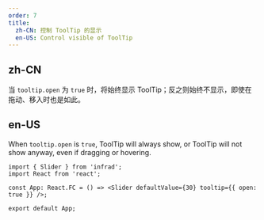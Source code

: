 ```yaml
---
order: 7
title:
  zh-CN: 控制 ToolTip 的显示
  en-US: Control visible of ToolTip
---
```


## zh-CN

当 `tooltip.open` 为 `true` 时，将始终显示 ToolTip；反之则始终不显示，即使在拖动、移入时也是如此。

## en-US

When `tooltip.open` is `true`, ToolTip will always show, or ToolTip will not show anyway, even if dragging or hovering.

```tsx
import { Slider } from 'infrad';
import React from 'react';

const App: React.FC = () => <Slider defaultValue={30} tooltip={{ open: true }} />;

export default App;
```
